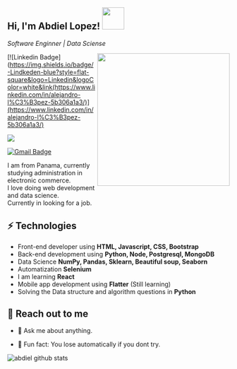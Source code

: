 <h2> Hi, I'm Abdiel Lopez! <img src="https://media.giphy.com/media/10zxDv7Hv5RF9C/giphy.gif" width="50"></h2>

<p><em>Software Enginner | Data Sciense </em></p>

<img align='right' src='http://www.jenyalestina.com/blog/wp-content/uploads/2019/05/web-development-1024x582.jpg' width='300"'>

[![Linkedin Badge](https://img.shields.io/badge/-Lindkeden-blue?style=flat-square&logo=Linkedin&logoColor=white&link(https://www.linkedin.com/in/alejandro-l%C3%B3pez-5b306a1a3/)](https://www.linkedin.com/in/alejandro-l%C3%B3pez-5b306a1a3/) 

<a href="https://www.youtube.com/channel/UCiS1LucTw-3BVEbzRMsldhQ"><img src="https://img.shields.io/badge/youtube-%23FF0000?style=flat&logo=youtube&logoColor=white"/></a>

[![Gmail Badge](https://img.shields.io/badge/-Gmail-Red?style=flat-square&logo=Gmail&logoColor=white&link=mailto:suyash.srivastava14@gmail.com)](mailto:aalh97pa@gmail.com)

I am from Panama, currently studying administration in electronic commerce.<br>
I love doing web development and data science. <br>
Currently in looking for a job.

<!-- ## 💻 Projects
* [COVID 19 TRACKER (Graph Display and Clickable Globe UI)](https://suyash-srivastava.github.io/suyashsrivastava/COVID19)
* [Weather App (from OpenWeather API)](https://suyash-srivastava.github.io/suyashsrivastava/Weather)
* [Notes App](https://suyash-srivastava.github.io/suyashsrivastava/Notes)
* [Website for NGO (In Development Phase)](https://suyash-srivastava.github.io/suyashsrivastava/Suyash)
* [Portfolio](https://suyash-srivastava.github.io/suyashsrivastava/Suyash) -->

## ⚡ Technologies 
- Front-end developer using **HTML, Javascript, CSS, Bootstrap**
- Back-end development using **Python, Node, Postgresql, MongoDB**
- Data Science **NumPy, Pandas, Sklearn, Beautiful soup, Seaborn**
- Automatization **Selenium**
- I am learning **React**
- Mobile app development using **Flatter** (Still learning)
- Solving the Data structure and algorithm questions in **Python**

## 👋 Reach out to me 
- 💬 Ask me about anything.
<!-- - 🖼️ Portfolio site: [Portfolio](https://suyash-srivastava.github.io/suyashsrivastava/Suyash) -->
- 💎 Fun fact: You lose automatically if you dont try.


![abdiel github stats](https://github-readme-stats.vercel.app/api?username=abdielLopezpy&hide=["issues"]&show_icons=true)



